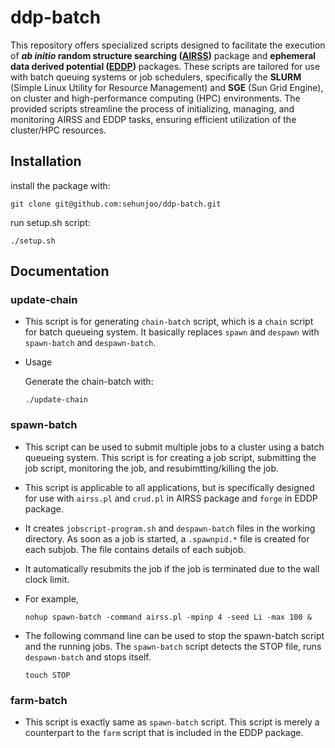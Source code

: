# ddp-batch

This repository offers specialized scripts designed to facilitate the execution of **_ab initio_ random structure searching ([AIRSS](https://www.mtg.msm.cam.ac.uk/Codes/AIRSS))** package and **ephemeral data derived potential ([EDDP](https://www.mtg.msm.cam.ac.uk/Codes/EDDP))** packages. These scripts are tailored for use with batch queuing systems or job schedulers, specifically the **SLURM** (Simple Linux Utility for Resource Management) and **SGE** (Sun Grid Engine), on cluster and high-performance computing (HPC) environments. The provided scripts streamline the process of initializing, managing, and monitoring AIRSS and EDDP tasks, ensuring efficient utilization of the cluster/HPC resources.

## Installation
install the package with:

`git clone git@github.com:sehunjoo/ddp-batch.git`

run setup.sh script:

`./setup.sh`

## Documentation

### update-chain

- This script is for generating `chain-batch` script, which is a `chain` script for batch queueing system. It basically replaces `spawn` and `despawn` with `spawn-batch` and `despawn-batch`.
- Usage

  Generate the chain-batch with:
 
  `./update-chain`

### spawn-batch

- This script can be used to submit multiple jobs to a cluster using a batch queueing system. This script is for creating a job script, submitting the job script, monitoring the job, and resubimtting/killing the job.
- This script is applicable to all applications, but is specifically designed for use with `airss.pl` and `crud.pl` in  AIRSS package and `forge` in EDDP package.
- It creates `jobscript-program.sh` and `despawn-batch` files in the working directory. As soon as a job is started, a `.spawnpid.*` file is created for each subjob. The file contains details of each subjob.
- It automatically resubmits the job if the job is terminated due to the wall clock limit.
- For example,

  `nohup spawn-batch -command airss.pl -mpinp 4 -seed Li -max 100 &`

- The following command line can be used to stop the spawn-batch script and the running jobs. The `spawn-batch` script detects the STOP file, runs `despawn-batch` and stops itself.

  `touch STOP`

### farm-batch

- This script is exactly same as `spawn-batch` script. This script is merely a counterpart to the `farm` script that is included in the EDDP package.
